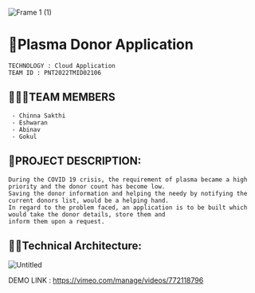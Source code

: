 
![Frame 1 (1)](https://user-images.githubusercontent.com/75113031/192328564-e918f14f-8d83-4bae-b645-823e8f94489b.png)


# 🏥Plasma Donor Application
```text
TECHNOLOGY : Cloud Application 
TEAM ID : PNT2022TMID02106
```
## 👨‍👩‍👦TEAM MEMBERS
```text
 - Chinna Sakthi 
 - Eshwaran
 - Abinav  
 - Gokul 
```
## 📒PROJECT DESCRIPTION:
```text
During the COVID 19 crisis, the requirement of plasma became a high priority and the donor count has become low. 
Saving the donor information and helping the needy by notifying the current donors list, would be a helping hand.
In regard to the problem faced, an application is to be built which would take the donor details, store them and 
inform them upon a request.
```


## 👨‍💻Technical Architecture:

![Untitled](https://user-images.githubusercontent.com/75113031/192327272-f8ea6c25-8672-43ef-88fc-144d63fc8ff5.png)


DEMO LINK : https://vimeo.com/manage/videos/772118796
